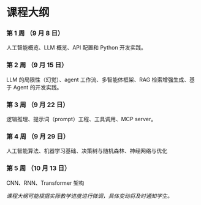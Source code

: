 # 课程大纲

### 第 1 周 （9 月 8 日）
人工智能概览、LLM 概览、API 配置和 Python 开发实践。

### 第 2 周 （9 月 15 日）
LLM 的局限性（幻觉）、agent 工作流、多智能体框架、RAG 检索增强生成、基于 Agent 的开发实践。

### 第 3 周 （9 月 22 日）
逻辑推理、提示词（prompt）工程、工具调用、MCP server。

### 第 4 周 （9 月 29 日）
人工智能算法、机器学习基础、决策树与随机森林、神经网络与优化

### 第 5 周 （10 月 13 日）
CNN、RNN、Transformer 架构

<!-- ## 模块一：AIGC 与 LLM (第1-3周)

### 课程目标
了解大语言模型（LLM）的工作原理，掌握其核心应用方法（提示工程、Agent、RAG等），并能通过实践项目解决实际问题。

### 基础概念入门（What & Why）
- LLM 简介
  - 生成、总结与翻译、问答、对话、逻辑推理、写代码、……
- LLM 的局限性
  - 会“胡说八道”（幻觉-Hallucination）、知识滞后、可能存在偏见、提示（输入）敏感、……
- Prompt 工程
  - 什么是提示（Prompt）？
  - 基础技巧：清晰明确、提供上下文、指定角色、使用分隔符、零样本（Zero-Shot）、少样本（Few-Shot）
  - 思维链（Chain-of-Thought）：让模型“一步一步想”，尤其适用于数学或逻辑问题。

**实践环节**
- 在阿里云百炼控制台购买 API Key（或申请学生优惠）
- 查阅官方文档了解有哪些参数，通过 HTTP 请求调用 LLM API
- 配置本地 python 环境，编写 Python 程序，实现与 LLM 的单轮对话和多轮对话
- 作业：每个同学收到助教分发的 api key（不可外传或滥用），登陆服务器、准备 python 环境，实现一个对话小项目（目的是让大家熟悉使用服务器、开发项目和提交作业的流程）。

### Agent 技术

- Tool Calling：LLM 与各种工具的交互对话。
  - 克服 LLM 在计算任务和算法任务方面的缺陷。
  - MCP 协议：将实用工具按照统一协议打包成 MCP Server，使 LLM 能够遵循协议访问工具。
- RAG 检索增强生成
  - 解决 LLM 知识滞后和幻觉问题
  - 应用：智能客服、企业知识库问答、学习助手。
- Agent 工作流
  - 工作流平台：用 Dify、Coze 等工作流可视化平台来做更形象直观的展示。（这种工作流平台利于概念的快速实现和理解，但不利于最终的生产实践）
  - 讲 tool calling、RAG 等功能集成到一个工作流里，实现复杂的功能，比如 AI 编程助手、deep research 等。

**实践环节**
- 构建一个 mcp server，它的功能是输入一个 sympy 表达式和每个符号的取值，目标是代入求值。
- 使用 langchain 实现一个简单的 RAG 应用（助教提前准备好向量数据库材料）。
- 助教演示 cline 用 AI 编程助手来帮助构建项目，带大家理解 AI-编程助手的工作流是怎么设计的、有哪些重要的 tool-calling 要素。
- 逸思论坛（招募学生内测，免费使用并提供反馈）
- 作业（主题自由，同学们可以选自己感兴趣的去做）：
  - 1. 构建 agent 工作流来做数据清洗和段落切割预处理
  - 2. 以 RAG 为核心，构建提问+检索+答题的 agent
  - 3. 基于 mcp server 实现一个 coding agent
  - 4. 用 openai sdk 内置的 tool calling 实现一个 coding agent
  - 5. 构造一个小的物理问题 benchmark （5~10 题）

### 扩展话题（可选）
- LLM for Math：形式语言（Alpha Geometry、DeepMind Alpha-Proof、字节跳动 Seed-Prover）、自然语言（DeepMind 和 OpenAI 相关研究）
- LLM for Physics：PhyBench（LLM 在物理竞赛题上的表现和局限性）

## 模块二：机器学习基本原理 (第4-6周)

### 神经网络数学原理
- 算子（线性层、激活元）、通用近似定理
- 梯度计算与反向传播算法，损失函数和优化算法
- CNN、RNN 等网络结构

**实践环节**
- Pytorch 使用
- 作业：待定

### LLM 进阶知识
- 语言模型的网络架构（Transformer）
- Scaling Law 理论
- 模型训练（预训练、微调、后训练）
- 评估方法（Benchmark）
- 扩展话题：
  - 大模型对齐技术（RLHF：ChatGPT 的训练方法），对齐（alignment）指的是让大语言模型的行为、输出和决策方式与其设计者(人类操作者)的意图、价值观和指令保持一致的过程。
  - 伦理与安全（模型偏见、数据安全、攻击方式……）

### 算法

## 模块三：AI for science (第7-8周)

## 模块四：AI 在物理学当中的应用 (第9-16周) -->


*课程大纲可能根据实际教学进度进行微调，具体变动将及时通知学生。*
